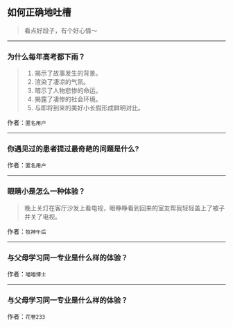 ## 如何正确地吐槽

> 看点好段子，有个好心情～


 
---

### 为什么每年高考都下雨？

> 1. 揭示了故事发生的背景。
> 2. 渲染了凄凉的气氛。
> 3. 暗示了人物悲惨的命运。
> 4. 揭露了凄惨的社会环境。
> 5. 与即将到来的美好小长假形成鲜明对比。


作者：`匿名用户`

---

### 你遇见过的患者提过最奇葩的问题是什么?

> 


作者：`匿名用户`

---

### 眼睛小是怎么一种体验？

> 晚上关灯在客厅沙发上看电视，眼睁睁看到回来的室友帮我轻轻盖上了被子并关了电视。


作者：`牧神午后`

---

### 与父母学习同一专业是什么样的体验？

> 


作者：`喵喵博士`

---

### 与父母学习同一专业是什么样的体验？

> 


作者：`花卷233`